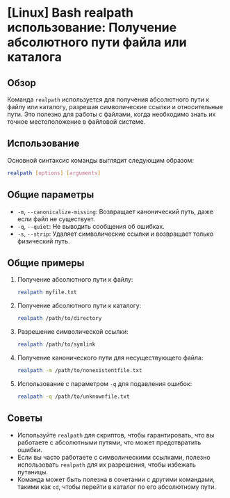 # [Linux] Bash realpath использование: Получение абсолютного пути файла или каталога

## Обзор
Команда `realpath` используется для получения абсолютного пути к файлу или каталогу, разрешая символические ссылки и относительные пути. Это полезно для работы с файлами, когда необходимо знать их точное местоположение в файловой системе.

## Использование
Основной синтаксис команды выглядит следующим образом:

```bash
realpath [options] [arguments]
```

## Общие параметры
- `-m`, `--canonicalize-missing`: Возвращает канонический путь, даже если файл не существует.
- `-q`, `--quiet`: Не выводить сообщения об ошибках.
- `-s`, `--strip`: Удаляет символические ссылки и возвращает только физический путь.

## Общие примеры
1. Получение абсолютного пути к файлу:
   ```bash
   realpath myfile.txt
   ```

2. Получение абсолютного пути к каталогу:
   ```bash
   realpath /path/to/directory
   ```

3. Разрешение символической ссылки:
   ```bash
   realpath /path/to/symlink
   ```

4. Получение канонического пути для несуществующего файла:
   ```bash
   realpath -m /path/to/nonexistentfile.txt
   ```

5. Использование с параметром `-q` для подавления ошибок:
   ```bash
   realpath -q /path/to/unknownfile.txt
   ```

## Советы
- Используйте `realpath` для скриптов, чтобы гарантировать, что вы работаете с абсолютными путями, что может предотвратить ошибки.
- Если вы часто работаете с символическими ссылками, полезно использовать `realpath` для их разрешения, чтобы избежать путаницы.
- Команда может быть полезна в сочетании с другими командами, такими как `cd`, чтобы перейти в каталог по его абсолютному пути.